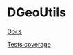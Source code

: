 # DGeoUtils

[Docs](https://edejin.github.io/DGeoUtils/index.html)

[Tests coverage](https://edejin.github.io/DGeoUtils/coverage/lcov-report/index.html)